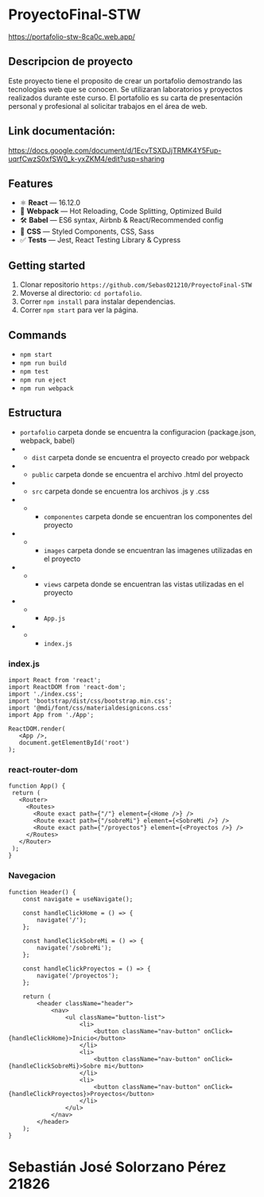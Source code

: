 # ProyectoFinal-STW

https://portafolio-stw-8ca0c.web.app/

## Descripcion de proyecto

Este proyecto tiene el proposito de crear un portafolio demostrando las tecnologías web que se conocen. Se utilizaran laboratorios y proyectos realizados durante este curso. El portafolio es su carta de presentación personal y profesional al solicitar trabajos en el área de web.

## Link documentación:

https://docs.google.com/document/d/1EcvTSXDJjTRMK4Y5Fup-uqrfCwzS0xfSW0_k-yxZKM4/edit?usp=sharing

## Features

- ⚛ **React** — 16.12.0
- 🚀 **Webpack**  — Hot Reloading, Code Splitting, Optimized Build
- 🛠 **Babel** — ES6 syntax, Airbnb & React/Recommended config
- 💅 **CSS** — Styled Components, CSS, Sass
- ✅  **Tests** — Jest, React Testing Library & Cypress

## Getting started

1. Clonar repositorio `https://github.com/Sebas021210/ProyectoFinal-STW`
2. Moverse al directorio: `cd portafolio`.<br />
3. Correr `npm install` para instalar dependencias.<br />
4. Correr `npm start` para ver la página.

## Commands

- `npm start`
- `npm run build`
- `npm test`
- `npm run eject`
- `npm run webpack`

## Estructura

- `portafolio` carpeta donde se encuentra la configuracion (package.json, webpack, babel)
- - `dist` carpeta donde se encuentra el proyecto creado por webpack 
- - `public` carpeta donde se encuentra el archivo .html del proyecto
- - `src` carpeta donde se encuentra los archivos .js y .css
- - - `componentes` carpeta donde se encuentran los componentes del proyecto
- - - `images` carpeta donde se encuentran las imagenes utilizadas en el proyecto
- - - `views` carpeta donde se encuentran las vistas utilizadas en el proyecto
- - - `App.js`
- - - `index.js`

### index.js

 ```
import React from 'react';
import ReactDOM from 'react-dom';
import './index.css';
import 'bootstrap/dist/css/bootstrap.min.css';
import '@mdi/font/css/materialdesignicons.css'
import App from './App';

ReactDOM.render(
    <App />,
    document.getElementById('root')
);
  ```
  
### react-router-dom

 ```
function App() {
  return (
    <Router>
      <Routes>
        <Route exact path={"/"} element={<Home />} />
        <Route exact path={"/sobreMi"} element={<SobreMi />} />
        <Route exact path={"/proyectos"} element={<Proyectos />} />
      </Routes>
    </Router>
  );
}
  ```
  
### Navegacion

```
function Header() {
    const navigate = useNavigate();

    const handleClickHome = () => {
        navigate('/');
    };

    const handleClickSobreMi = () => {
        navigate('/sobreMi');
    };

    const handleClickProyectos = () => {
        navigate('/proyectos');
    };

    return (
        <header className="header">
            <nav>
                <ul className="button-list">
                    <li>
                        <button className="nav-button" onClick={handleClickHome}>Inicio</button>
                    </li>
                    <li>
                        <button className="nav-button" onClick={handleClickSobreMi}>Sobre mi</button>
                    </li>
                    <li>
                        <button className="nav-button" onClick={handleClickProyectos}>Proyectos</button>
                    </li>
                </ul>
            </nav>
        </header>
    );
}
  ```
  
# Sebastián José Solorzano Pérez 21826
